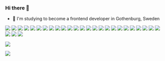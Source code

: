 ### Hi there 👋

- 💬 I'm studying to become a frontend developer in Gothenburg, Sweden

[![](https://img.shields.io/badge/HTML5-E34F26?style=for-the-badge&logo=html5&logoColor=white)](#)
[![](https://img.shields.io/badge/CSS3-1572B6?style=for-the-badge&logo=css3&logoColor=white)](#)
[![](https://img.shields.io/badge/JavaScript-F7DF1E?style=for-the-badge&logo=javascript&logoColor=black)](#)
[![](https://img.shields.io/badge/TypeScript-007ACC?style=for-the-badge&logo=typescript&logoColor=white)](#)
[![](https://img.shields.io/badge/json-5E5C5C?style=for-the-badge&logo=json&logoColor=white)](#)
[![](https://img.shields.io/badge/MongoDB-white?style=for-the-badge&logo=mongodb&logoColor=4EA94B)](#)
[![](https://img.shields.io/badge/npm-CB3837?style=for-the-badge&logo=npm&logoColor=white)](#)
[![](https://img.shields.io/badge/yarn-%232C8EBB.svg?style=for-the-badge&logo=yarn&logoColor=white)](#)
[![](https://img.shields.io/badge/git-%23F05033.svg?style=for-the-badge&logo=git&logoColor=white)](#)
[![](https://img.shields.io/badge/Node.js-339933?style=for-the-badge&logo=nodedotjs&logoColor=white)](#)
[![](https://img.shields.io/badge/Jest-C21325?style=for-the-badge&logo=jest&logoColor=white)](#)
[![](https://img.shields.io/badge/Express.js-000000?style=for-the-badge&logo=express&logoColor=white)](#)
[![](https://img.shields.io/badge/Sass-CC6699?style=for-the-badge&logo=sass&logoColor=white)](#)
[![](https://img.shields.io/badge/Socket.io-010101?&style=for-the-badge&logo=Socket.io&logoColor=white)](#)
[![](https://img.shields.io/badge/Vue.js-35495E?style=for-the-badge&logo=vuedotjs&logoColor=4FC08D)](#)
[![](https://img.shields.io/badge/Vite-B73BFE?style=for-the-badge&logo=vite&logoColor=FFD62E)](#)
[![](https://img.shields.io/badge/React-20232A?style=for-the-badge&logo=react&logoColor=61DAFB)](#)
[![](https://img.shields.io/badge/React_Router-CA4245?style=for-the-badge&logo=react-router&logoColor=white)](#)
[![](https://img.shields.io/badge/Redux-593D88?style=for-the-badge&logo=redux&logoColor=white)](#)
[![](https://img.shields.io/badge/Postman-FF6C37?style=for-the-badge&logo=Postman&logoColor=white)](#)
[![](https://img.shields.io/badge/Expo-1B1F23?style=for-the-badge&logo=expo&logoColor=white)](#)
[![](https://img.shields.io/badge/styled--components-DB7093?style=for-the-badge&logo=styled-components&logoColor=white)](#)
[![](https://img.shields.io/badge/Svelte-4A4A55?style=for-the-badge&logo=svelte&logoColor=FF3E00)](#)
[![](https://img.shields.io/badge/Netlify-00C7B7?style=for-the-badge&logo=netlify&logoColor=white)](#)
[![](https://img.shields.io/badge/Heroku-430098?style=for-the-badge&logo=heroku&logoColor=white)](#)
[![](https://img.shields.io/badge/jira-%230A0FFF.svg?style=for-the-badge&logo=jira&logoColor=white)](#)
[![](https://img.shields.io/badge/Trello-0052CC?style=for-the-badge&logo=trello&logoColor=white)](#)
[![](https://img.shields.io/badge/Figma-F24E1E?style=for-the-badge&logo=figma&logoColor=white)](#)

[![](https://github-readme-stats.vercel.app/api?username=jack-carling&show_icons=true)](#)

[![](https://github-readme-stats.vercel.app/api/top-langs/?username=jack-carling&layout=compact)](#)
